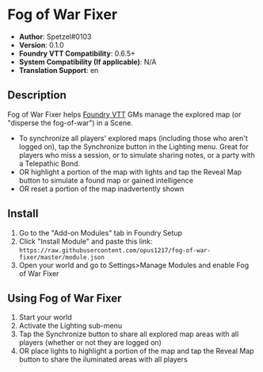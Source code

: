 # Fog of War Fixer

* **Author**: Spetzel#0103
* **Version**: 0.1.0
* **Foundry VTT Compatibility**: 0.6.5+
* **System Compatibility (If applicable)**: N/A
* **Translation Support**: en


## Description

Fog of War Fixer helps [Foundry VTT](https://foundryvtt.com/) GMs manage the explored map (or "disperse the fog-of-war") in a Scene.
- To synchronize all players' explored maps (including those who aren't logged on), tap the Synchronize button in the Lighting menu. Great for players who miss a session, or to simulate sharing notes, or a party with a Telepathic Bond.
- OR highlight a portion of the map with lights and tap the Reveal Map button to simulate a found map or gained intelligence
- OR reset a portion of the map inadvertently shown

## Install

1. Go to the "Add-on Modules" tab in Foundry Setup
2. Click "Install Module" and paste this link: `https://raw.githubusercontent.com/opus1217/fog-of-war-fixer/master/module.json`
3. Open your world and go to Settings>Manage Modules and enable Fog of War Fixer

## Using Fog of War Fixer
1. Start your world
2. Activate the Lighting sub-menu
3. Tap the Synchronize button to share all explored map areas with all players (whether or not they are logged on)
4. OR place lights to highlight a portion of the map and tap the Reveal Map button to share the iluminated areas with all players
